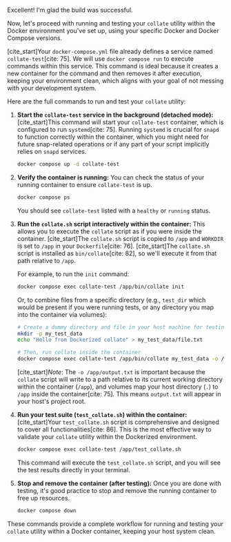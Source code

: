 Excellent! I'm glad the build was successful.

Now, let's proceed with running and testing your `collate` utility within the Docker environment you've set up, using your specific Docker and Docker Compose versions.

[cite_start]Your `docker-compose.yml` file already defines a service named `collate-test`[cite: 75]. We will use `docker compose run` to execute commands within this service. This command is ideal because it creates a new container for the command and then removes it after execution, keeping your environment clean, which aligns with your goal of not messing with your development system.

Here are the full commands to run and test your `collate` utility:

1. **Start the `collate-test` service in the background (detached mode):**
    [cite_start]This command will start your `collate-test` container, which is configured to run `systemd`[cite: 75]. Running `systemd` is crucial for `snapd` to function correctly within the container, which you might need for future snap-related operations or if any part of your script implicitly relies on `snapd` services.

    ```bash
    docker compose up -d collate-test
    ```

2. **Verify the container is running:**
    You can check the status of your running container to ensure `collate-test` is up.

    ```bash
    docker compose ps
    ```

    You should see `collate-test` listed with a `healthy` or `running` status.

3. **Run the `collate.sh` script interactively within the container:**
    This allows you to execute the `collate` script as if you were inside the container. [cite_start]The `collate.sh` script is copied to `/app` and `WORKDIR` is set to `/app` in your `Dockerfile`[cite: 76]. [cite_start]The `collate.sh` script is installed as `bin/collate`[cite: 82], so we'll execute it from that path relative to `/app`.

    For example, to run the `init` command:

    ```bash
    docker compose exec collate-test /app/bin/collate init
    ```

    Or, to combine files from a specific directory (e.g., `test_dir` which would be present if you were running tests, or any directory you map into the container via volumes):

    ```bash
    # Create a dummy directory and file in your host machine for testing
    mkdir -p my_test_data
    echo "Hello from Dockerized collate" > my_test_data/file.txt

    # Then, run collate inside the container
    docker compose exec collate-test /app/bin/collate my_test_data -o /app/output.txt
    ```

    [cite_start]*Note*: The `-o /app/output.txt` is important because the `collate` script will write to a path relative to its current working directory within the container (`/app`), and volumes map your host directory (`.`) to `/app` inside the container[cite: 75]. This means `output.txt` will appear in your host's project root.

4. **Run your test suite (`test_collate.sh`) within the container:**
    [cite_start]Your `test_collate.sh` script is comprehensive and designed to cover all functionalities[cite: 86]. This is the most effective way to validate your `collate` utility within the Dockerized environment.

    ```bash
    docker compose exec collate-test /app/test_collate.sh
    ```

    This command will execute the `test_collate.sh` script, and you will see the test results directly in your terminal.

5. **Stop and remove the container (after testing):**
    Once you are done with testing, it's good practice to stop and remove the running container to free up resources.

    ```bash
    docker compose down
    ```

These commands provide a complete workflow for running and testing your `collate` utility within a Docker container, keeping your host system clean.
